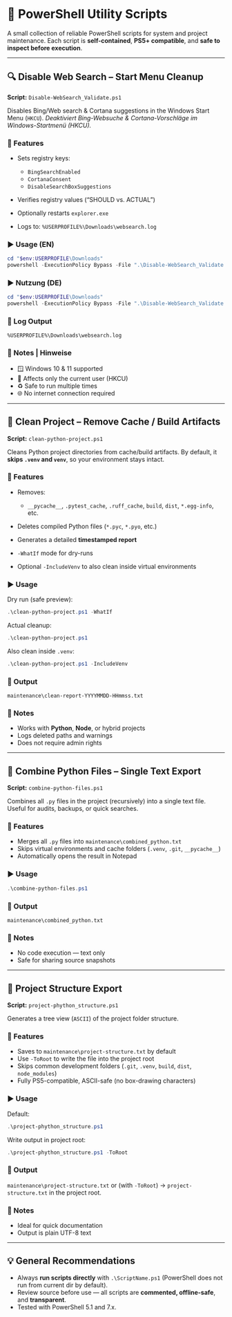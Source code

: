 # 🧰 PowerShell Utility Scripts

A small collection of reliable PowerShell scripts for system and project maintenance.
Each script is **self-contained**, **PS5+ compatible**, and **safe to inspect before execution**.

---

## 🔍 Disable Web Search – Start Menu Cleanup

**Script:** `Disable-WebSearch_Validate.ps1`

Disables Bing/Web search & Cortana suggestions in the Windows Start Menu (`HKCU`).
*Deaktiviert Bing-Websuche & Cortana-Vorschläge im Windows-Startmenü (HKCU).*

### 📄 Features

* Sets registry keys:

  * `BingSearchEnabled`
  * `CortanaConsent`
  * `DisableSearchBoxSuggestions`
* Verifies registry values (“SHOULD vs. ACTUAL”)
* Optionally restarts `explorer.exe`
* Logs to: `%USERPROFILE%\Downloads\websearch.log`

### ▶️ Usage (EN)

```powershell
cd "$env:USERPROFILE\Downloads"
powershell -ExecutionPolicy Bypass -File ".\Disable-WebSearch_Validate.ps1" -RestartExplorer
```

### ▶️ Nutzung (DE)

```powershell
cd "$env:USERPROFILE\Downloads"
powershell -ExecutionPolicy Bypass -File ".\Disable-WebSearch_Validate.ps1" -RestartExplorer
```

### 📁 Log Output

`%USERPROFILE%\Downloads\websearch.log`

### 🧠 Notes | Hinweise

* 🪟 Windows 10 & 11 supported
* 👤 Affects only the current user (HKCU)
* ♻️ Safe to run multiple times
* 🌐 No internet connection required

---

## 🧹 Clean Project – Remove Cache / Build Artifacts

**Script:** `clean-python-project.ps1`

Cleans Python project directories from cache/build artifacts.
By default, it **skips `.venv` and `venv`**, so your environment stays intact.

### 📄 Features

* Removes:

  * `__pycache__`, `.pytest_cache`, `.ruff_cache`, `build`, `dist`, `*.egg-info`, etc.
* Deletes compiled Python files (`*.pyc`, `*.pyo`, etc.)
* Generates a detailed **timestamped report**
* `-WhatIf` mode for dry-runs
* Optional `-IncludeVenv` to also clean inside virtual environments

### ▶️ Usage

Dry run (safe preview):

```powershell
.\clean-python-project.ps1 -WhatIf
```

Actual cleanup:

```powershell
.\clean-python-project.ps1
```

Also clean inside `.venv`:

```powershell
.\clean-python-project.ps1 -IncludeVenv
```

### 📁 Output

`maintenance\clean-report-YYYYMMDD-HHmmss.txt`

### 🧠 Notes

* Works with **Python**, **Node**, or hybrid projects
* Logs deleted paths and warnings
* Does not require admin rights

---

## 🧩 Combine Python Files – Single Text Export

**Script:** `combine-python-files.ps1`

Combines all `.py` files in the project (recursively) into a single text file.
Useful for audits, backups, or quick searches.

### 📄 Features

* Merges all `.py` files into `maintenance\combined_python.txt`
* Skips virtual environments and cache folders (`.venv`, `.git`, `__pycache__`)
* Automatically opens the result in Notepad

### ▶️ Usage

```powershell
.\combine-python-files.ps1
```

### 📁 Output

`maintenance\combined_python.txt`

### 🧠 Notes

* No code execution — text only
* Safe for sharing source snapshots

---

## 🌲 Project Structure Export

**Script:** `project-phython_structure.ps1`

Generates a tree view (`ASCII`) of the project folder structure.

### 📄 Features

* Saves to `maintenance\project-structure.txt` by default
* Use `-ToRoot` to write the file into the project root
* Skips common development folders (`.git`, `.venv`, `build`, `dist`, `node_modules`)
* Fully PS5-compatible, ASCII-safe (no box-drawing characters)

### ▶️ Usage

Default:

```powershell
.\project-phython_structure.ps1
```

Write output in project root:

```powershell
.\project-phython_structure.ps1 -ToRoot
```

### 📁 Output

`maintenance\project-structure.txt`
or (with `-ToRoot`) → `project-structure.txt` in the project root.

### 🧠 Notes

* Ideal for quick documentation
* Output is plain UTF-8 text

---

## 💡 General Recommendations

* Always **run scripts directly** with `.\ScriptName.ps1` (PowerShell does not run from current dir by default).
* Review source before use — all scripts are **commented, offline-safe**, and **transparent**.
* Tested with PowerShell 5.1 and 7.x.
